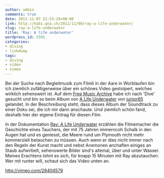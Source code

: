 ```yaml
---
author: admin
comments: true
date: 2011-11-07 22:53:29+00:00
link: http://habi.gna.ch/2011/11/08/ray-a-life-underwater/
slug: ray-a-life-underwater
title: 'Ray: A life underwater'
wordpress_id: 2591
categories:
- diving
- linkdump
tags:
- diving
- video
- vimeo
---
```


Bei der Suche nach Begleitmusik zum Filmli in der Aare in Worblaufen bin ich ziemlich zufälligerweise über ein schönes Video gestolpert, welches wirklich sehenswert ist. Auf dem [Free Music Archive](http://freemusicarchive.org/) habe ich nach 'Dive' gesucht und bin so beim Album von [A Life Underwater](http://freemusicarchive.org/music/junior85/Ray_-_A_Life_Underwater/) von [junior85](http://freemusicarchive.org/music/junior85) gelandet. In der Beschreibung steht, dass dieses Album der Soundtrack zu einer Doku sei, die ich mir dann anschaute. Und ziemlich schön fand, deshalb hier der eigene Eintrag für diesen Film.

In der Dokumentation [Ray: A Life Underwater](http://vimeo.com/28404579) erzählen die Filmemacher die Geschichte eines Tauchers, der mit 75 Jahren immerncoh Schalk in den Augen hat und es geniesst, die Meere rund um Plymouth nicht mehr kommerziell betauchen zu müssen. Auch wenn er dies nicht immer nach den Regeln der Kunst macht und nebst Anemonen anchaflen einiges an Staub aufwirbelt, sehenswerte Bilder sind's allemal, über und unter Wasser. Meines Erachtens lohnt es sich, für knapp 15 Minuten mit Ray abzutauchen. Wer mit runter will, schaut sich das Video unten an.

http://vimeo.com/28404579

